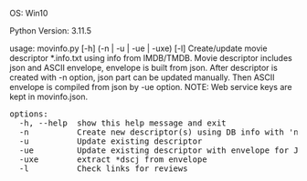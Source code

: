 OS:             Win10

Python Version: 3.11.5

usage: movinfo.py [-h] (-n | -u | -ue | -uxe) [-l]
Create/update movie descriptor *.info.txt using info from IMDB/TMDB. Movie descriptor includes json and ASCII envelope,
envelope is built from json. After descriptor is created with -n option, json part can be updated manually. Then ASCII
envelope is compiled from json by -ue option. 
NOTE: Web service keys are kept in movinfo.json.
<pre>
options:
  -h, --help  show this help message and exit
  -n          Create new descriptor(s) using DB info with 'name', 'year' as movie search arguments
  -u          Update existing descriptor
  -ue         Update existing descriptor with envelope for JSON
  -uxe        extract *dscj from envelope
  -l          Check links for reviews
</pre>
